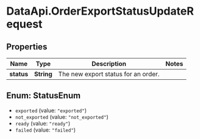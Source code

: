 # DataApi.OrderExportStatusUpdateRequest

## Properties
Name | Type | Description | Notes
------------ | ------------- | ------------- | -------------
**status** | **String** | The new export status for an order. | 

<a name="StatusEnum"></a>
## Enum: StatusEnum

* `exported` (value: `"exported"`)
* `not_exported` (value: `"not_exported"`)
* `ready` (value: `"ready"`)
* `failed` (value: `"failed"`)

